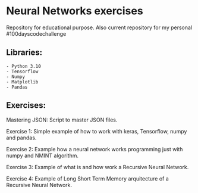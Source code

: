 # Neural Networks exercises
Repository for educational purpose.
Also current repository for my personal #100dayscodechallenge

## Libraries:
    - Python 3.10
    - Tensorflow
    - Numpy
    - Matplotlib
    - Pandas

## Exercises:
Mastering JSON: Script to master JSON files.

Exercise 1: Simple example of how to work with keras, Tensorflow, numpy and pandas.

Exercise 2: Example how a neural network works programming just with numpy and NMINT algorithm.

Exercise 3: Example of what is and how work a Recursive Neural Network.

Exercise 4: Example of Long Short Term Memory arquitecture of a Recursive Neural Network.

